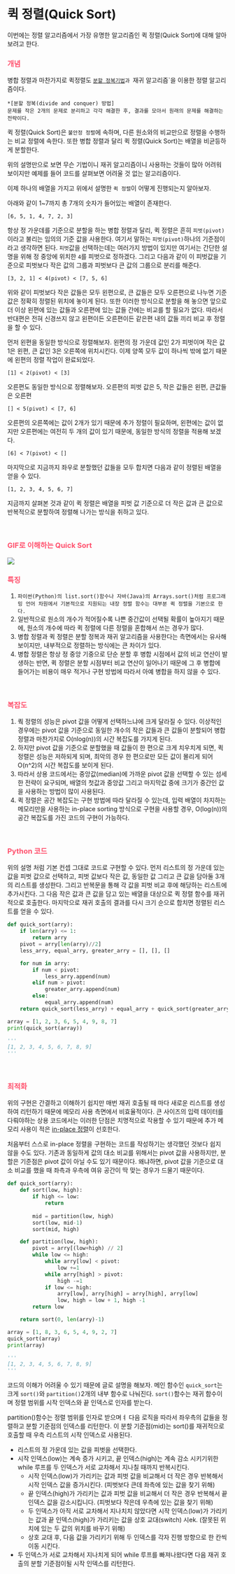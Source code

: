 # 퀵 정렬(Quick Sort)
이번에는 정렬 알고리즘에서 가장 유명한 알고리즘인 퀵 정렬(Quick Sort)에 대해 알아보려고 한다.

### <span style='color:hsl(350, 100%, 66%);'>개념</span>
병합 정렬과 마찬가지로 퀵정렬도 [`분할 정복기법`](https://velog.io/@arittung/Divide-and-Conquer)`과 `재귀 알고리즘`을 이용한 정렬 알고리즘이다.

    *[분할 정복(divide and conquer) 방법]
    문제를 작은 2개의 문제로 분리하고 각각 해결한 후, 결과를 모아서 원래의 문제를 해결하는 전략이다.

퀵 정렬(Quick Sort)은 `불안정 정렬`에 속하며, 다른 원소와의 비교만으로 정렬을 수행하는 비교 정렬에 속한다. 또한 병합 정렬과 달리 퀵 정렬(Quick Sort)는 배열을 비균등하게 분할한다.

위의 설명만으로 보면 무슨 기법이니 재귀 알고리즘이니 사용하는 것들이 많아 어려워 보이지만 예제를 들어 코드를 살펴보면 어려울 것 없는 알고리즘이다.

이제 하나의 배열을 가지고 위에서 설명한 `퀵 정렬`이 어떻게 진행되는지 알아보자.

아래와 같이 1~7까지 총 7개의 숫자가 들어있는 배열이 존재한다.
```text
[6, 5, 1, 4, 7, 2, 3]
```
항상 정 가운데를 기준으로 분할을 하는 병합 정렬과 달리, 퀵 정렬은 흔히 `피벗(pivot)`이라고 불리는 임의의 기준 값을 사용한다. 여기서 말하는 `피벗(pivot)`하나의 기준점이라고 생각하면 된다. `피벗`값을 선택하는데는 여러가지 방법이 있지만 여기서는 간단한 설명을 위해 정 중앙에 위치한 `4`를 피벗으로 정하겠다. 그리고 다음과 같이 이 피벗값을 기준으로 피벗보다 작은 값의 그룹과 피벗보다 큰 값의 그룹으로 분리를 해준다.
```text
[3, 2, 1] < 4(pivot) < [7, 5, 6]
```
위와 같이 피벗보다 작은 값들은 모두 왼편으로, 큰 값들은 모두 오른편으로 나누면 기준 값은 정확히 정렬된 위치에 놓이게 된다. 또한 이러한 방식으로 분할을 해 놓으면 앞으로 더 이상 왼편에 있는 값들과 오른편에 있는 값들 간에는 비교를 할 필요가 없다. 따라서 반대편은 전혀 신경쓰지 않고 왼편이든 오른편이든 같은편 내의 값들 끼리 비교 후 정렬을 할 수 있다.

먼저 왼편을 동일한 방식으로 정렬해보자. 왼편의 정 가운데 값인 2가 피벗이며 작은 값 1은 왼편, 큰 값인 3은 오른쪽에 위치시킨다. 이제 양쪽 모두 값이 하나씩 밖에 없기 때문에 왼편의 정렬 작업이 완료되었다.
```text
[1] < 2(pivot) < [3]
```
오른편도 동일한 방식으로 정렬해보자. 오른편의 피벗 값은 5, 작은 값들은 왼편, 큰값들은 오른편
```text
[] < 5(pivot) < [7, 6]
```
오른편의 오른쪽에는 값이 2개가 있기 때문에 추가 정렬이 필요하며, 왼편에는 값이 없지만 오른편에는 여전히 두 개의 값이 있기 때문에, 동일한 방식의 정렬을 적용해 보겠다.
```text
[6] < 7(pivot) < []
```
마지막으로 지금까지 좌우로 분할했던 값들을 모두 합치면 다음과 같이 정렬된 배열을 얻을 수 있다.

```text
[1, 2, 3, 4, 5, 6, 7]
```
지금까지 살펴본 것과 같이 퀵 정렬은 배열을 피벗 값 기준으로 더 작은 값과 큰 값으로 반복적으로 분할하여 정렬해 나가는 방식을 취하고 있다.

<br>

### <span style='color:hsl(350, 100%, 66%);'>GIF로 이해하는 Quick Sort</span>

<img src="../resources/quick-sort-001.gif">

<br>

### <span style='color:hsl(350, 100%, 66%);'>특징</span>
1. `파이썬(Python)의 list.sort()함수나 자바(Java)의 Arrays.sort()처럼 프로그래밍 언어 차원에서 기본적으로 지원되는 내장 정렬 함수는 대부분 퀵 정렬을 기본으로 한다.`
2. 일반적으로 원소의 개수가 적어질수록 나쁜 중간값이 선택될 확률이 높아지기 때문에, 원소의 개수에 따라 퀵 정렬에 다른 정렬을 혼합해서 쓰는 경우가 많다.
3. 병합 정렬과 퀵 정렬은 분할 정복과 재귀 알고리즘을 사용한다는 측면에서는 유사해보이지만, 내부적으로 정렬하는 방식에는 큰 차이가 있다.
4. 병합 정렬은 항상 정 중앙 기중으로 단순 분할 후 병합 시점에서 값의 비교 연산이 발생하는 반면, 퀵 정렬은 분할 시점부터 비교 연산이 일어나기 때문에 그 후 병합에 들어가는 비용이 매우 적거나 구현 방법에 따라서 아예 병합을 하지 않을 수 있다.

<br>

### <span style='color:hsl(350, 100%, 66%);'>복잡도</span>
1. 쿽 정렬의 성능은 pivot 값을 어떻게 선택하느냐에 크게 달라질 수 있다. 이상적인 경우에는 pivot 값을 기준으로 동일한 개수의 작은 값들과 큰 값들이 분할되어 병합 정렬과 마찬가지로 O(nlog(n))의 시간 복잡도를 가지게 된다.
2. 하지만 pivot 값을 기준으로 분할했을 때 값들이 한 편으로 크게 치우치게 되면, 퀵 정렬은 성능은 저하되게 되며, 최악의 경우 한 편으로만 모든 값이 몰리게 되어 O(n^2)의 시간 복잡도를 보이게 된다.
3. 따라서 상용 코드에서는 중앙값(median)에 가까운 pivot 값을 선택할 수 있는 섬세한 전략이 요구되며, 배열의 첫값과 중앙값 그리고 마지막값 중에 크기가 중간인 값을 사용하는 방법이 많이 사용된다.
4. 퀵 정렬은 공간 복잡도는 구현 방법에 따라 달라질 수 있는데, 입력 배열이 차지하는 메모리만을 사용하는 in-place sorting 방식으로 구현을 사용할 경우, O(log(n))의 공간 복잡도를 가진 코드의 구현이 가능하다.

<br>

### <span style='color:hsl(350, 100%, 66%);'>Python 코드</span>
위의 설명 처럼 기본 컨셉 그대로 코드로 구현할 수 있다. 먼저 리스트의 정 가운데 있는 값을 피벗 값으로 선택하고, 피벗 값보다 작은 값, 동일한 값 그리고 큰 값을 담아둘 3개의 리스트를 생성한다. 그리고 반복문을 통해 각 값을 피벗 비교 후에 해당하는 리스트에 추가시킨다. 그 다음 작은 값과 큰 값을 담고 있는 배열을 대상으로 퀵 정렬 함수를 재귀적으로 호출한다. 마지막으로 재귀 호출의 결과를 다시 크기 순으로 합치면 정렬된 리스트를 얻을 수 있다.
```python
def quick_sort(arry):
    if len(arry) <= 1:
        return arry
    pivot = arry[len(arry)//2]
    less_arry, equal_arry, greater_arry = [], [], []

    for num in arry:
        if num < pivot:
            less_arry.append(num)
        elif num > pivot:
            greater_arry.append(num)
        else:
            equal_arry.append(num)
    return quick_sort(less_arry) + equal_arry + quick_sort(greater_arry)

array = [1, 2, 3, 6, 5, 4, 9, 8, 7]
print(quick_sort(array))

'''
[1, 2, 3, 4, 5, 6, 7, 8, 9]
'''
```
<br>

### <span style='color:hsl(350, 100%, 66%);'>최적화</span>
위의 구현은 간결하고 이해하기 쉽지만 매번 재귀 호출될 때 마다 새로운 리스트를 생성하여 리턴하기 때문에 메모리 사용 측면에서 비효율적이다. 큰 사이즈의 입력 데이터를 다뤄야하는 상용 코드에서는 이러한 단점은 치명적으로 작용할 수 있기 때문에 추가 메모리 사용이 적은 [in-place 정렬](https://www.dalecoding.com/algorithms/quick-sort)이 선호한다.

처음부터 스스로 in-place 정렬을 구현하는 코드를 작성하기는 생각했던 것보다 쉽지 않을 수도 있다. 기존과 동일하게 값의 대소 비교를 위해서는 pivot 값을 사용하지만, 분할은 기준점은 pivot 값이 아닐 수도 있기 때문이다. 왜냐하면, pivot 값을 기준으로 대소 비교를 했을 때 좌측과 우측에 여유 공간이 딱 맞는 경우가 드물기 때문이다.

```python
def quick_sort(arry):
    def sort(low, high):
        if high <= low:
            return
        
        mid = partition(low, high)
        sort(low, mid-1)
        sort(mid, high)

    def partition(low, high):
        pivot = arry[(low+high) // 2]
        while low <= high:
            while arry[low] < pivot:
                low +=1
            while arry[high] > pivot:
                high -=1
            if low <= high:
                arry[low], arry[high] = arry[high], arry[low]
                low, high = low + 1, high -1
        return low

    return sort(0, len(arry)-1)

array = [1, 8, 3, 6, 5, 4, 9, 2, 7]
quick_sort(array)
print(array)

'''
[1, 2, 3, 4, 5, 6, 7, 8, 9]
'''
```
코드의 이해가 어려울 수 있기 때문에 글로 설명을 해보자. 메인 함수인 `quick_sort`는 크게 `sort()`와 `partition()`2개의 내부 함수로 나눠진다. `sort()`함수는 재귀 함수이며 정렬 범위를 시작 인덱스와 끝 인덱스로 인자를 받는다.

partition()함수는 정렬 범위를 인자로 받으며ㅕ 다음 로직을 따라서 좌우측의 값들을 정렬하고 분할 기준점의 인덱스를 리턴한다. 이 분할 기준점(mid)는 sort()를 재귀적으로 호출할 때 우측 리스트의 시작 인덱스로 사용된다.

- 리스트의 정 가운데 있는 값을 피벗을 선택한다.
- 시작 인덱스(low)는 계속 증가 시키고, 끝 인덱스(high)는 계속 감소 시키기위한 while 루프를 두 인덱스가 서로 교차해서 지나칠 때까지 반복시킨다.
    - 시작 인덱스(low)가 가리키는 값과 피벗 값을 비교해서 더 작은 경우 반복해서 시작 인덱스 값을 증가시킨다. (피벗보다 큰데 좌측에 있는 값을 찾기 위해)
    - 끝 인덱스(high)가 가리키는 값과 피벗 값을 비교해서 더 작은 경우 반복해서 끝 인덱스 값을 감소시킵니다. (피벗보다 작은데 우측에 있는 값을 찾기 위해)
    - 두 인덱스가 아직 서로 교차해서 지나치치 않았다면 시작 인덱스(low)가 가리키는 값과 끝 인덱스(high)가 가리키는 값을 상호 교대(switch) 시ek. (잘못된 위치에 있는 두 값의 위치를 바꾸기 위해)
    - 상호 교대 후, 다음 값을 가리키기 위해 두 인덱스를 각자 진행 방향으로 한 칸씩 이동 시킨다.
- 두 인덱스가 서로 교차해서 지나치게 되어 while 루프를 빠져나왔다면 다음 재귀 호출의 분할 기준점이될 시작 인덱스를 리턴한다.